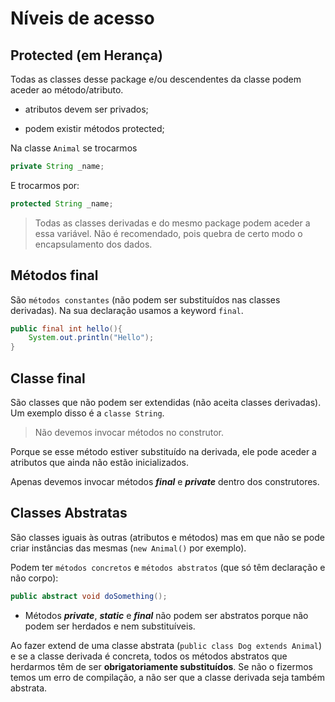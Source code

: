 
# Níveis de acesso

## Protected (em Herança)

Todas as classes desse package e/ou descendentes da classe podem aceder ao método/atributo.

- atributos devem ser privados;

- podem existir métodos protected;

Na classe `Animal` se trocarmos 

```java 
private String _name;
```
E trocarmos por: 

```java
protected String _name;
```
> Todas as classes derivadas e do mesmo package podem aceder a essa variável. Não é recomendado, pois quebra de certo modo o encapsulamento dos dados.


## Métodos final

São `métodos constantes` (não podem ser substituídos nas classes derivadas). Na sua declaração usamos a keyword `final`.

```java
public final int hello(){
    System.out.println("Hello");
}
```

## Classe final

São classes que não podem ser extendidas (não aceita classes derivadas). Um exemplo disso é a `classe String`.

> Não devemos invocar métodos no construtor.

Porque se esse método estiver substituído na derivada, ele pode aceder a atributos que ainda não estão inicializados.

Apenas devemos invocar métodos ***final*** e ***private*** dentro dos construtores.


## Classes Abstratas

São classes iguais às outras (atributos e métodos) mas em que não se pode criar instâncias das mesmas (`new Animal()` por exemplo).

Podem ter `métodos concretos` e `métodos abstratos` (que só têm declaração e não corpo):

```java
public abstract void doSomething();
```

- Métodos ***private***, ***static*** e ***final*** não podem ser abstratos porque não podem ser herdados e nem substituíveis.

Ao fazer extend de uma classe abstrata (`public class Dog extends Animal`) e se a classe derivada é concreta, todos os métodos abstratos que herdarmos têm de ser **obrigatoriamente substituídos**. Se não o fizermos temos um erro de compilação, a não ser que a classe derivada seja também abstrata.







